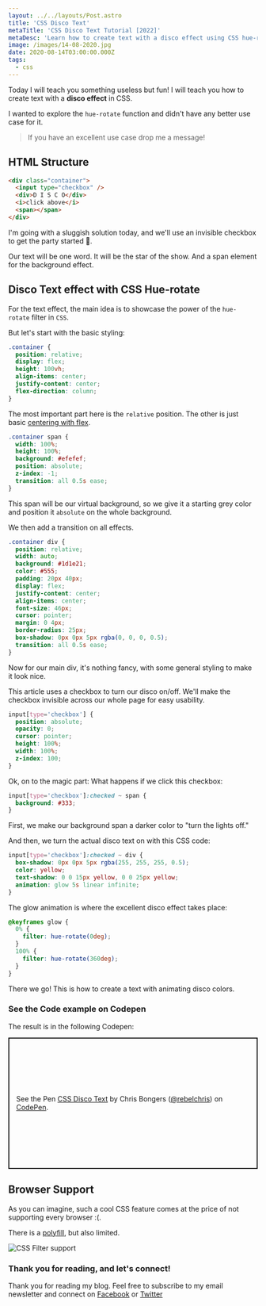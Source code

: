 ```yaml
---
layout: ../../layouts/Post.astro
title: 'CSS Disco Text'
metaTitle: 'CSS Disco Text Tutorial [2022]'
metaDesc: 'Learn how to create text with a disco effect using CSS hue-rotate. See the code examples in the Codepen!'
image: /images/14-08-2020.jpg
date: 2020-08-14T03:00:00.000Z
tags:
  - css
---
```


Today I will teach you something useless but fun!
I will teach you how to create text with a **disco effect** in CSS.

I wanted to explore the `hue-rotate` function and didn't have any better use case for it.

> If you have an excellent use case drop me a message!

## HTML Structure

```html
<div class="container">
  <input type="checkbox" />
  <div>D I S C O</div>
  <i>click above</i>
  <span></span>
</div>
```

I'm going with a sluggish solution today, and we'll use an invisible checkbox to get the party started 🥳.

Our text will be one word. It will be the star of the show. And a span element for the background effect.

## Disco Text effect with CSS Hue-rotate

For the text effect, the main idea is to showcase the power of the `hue-rotate` filter in `CSS`.

But let's start with the basic styling:

```css
.container {
  position: relative;
  display: flex;
  height: 100vh;
  align-items: center;
  justify-content: center;
  flex-direction: column;
}
```

The most important part here is the `relative` position.
The other is just basic [centering with flex](https://daily-dev-tips.com/posts/css-flexbox-most-easy-center-vertical-and-horizontal/).

```css
.container span {
  width: 100%;
  height: 100%;
  background: #efefef;
  position: absolute;
  z-index: -1;
  transition: all 0.5s ease;
}
```

This span will be our virtual background, so we give it a starting grey color and position it `absolute` on the whole background.

We then add a transition on all effects.

```css
.container div {
  position: relative;
  width: auto;
  background: #1d1e21;
  color: #555;
  padding: 20px 40px;
  display: flex;
  justify-content: center;
  align-items: center;
  font-size: 46px;
  cursor: pointer;
  margin: 0 4px;
  border-radius: 25px;
  box-shadow: 0px 0px 5px rgba(0, 0, 0, 0.5);
  transition: all 0.5s ease;
}
```

Now for our main div, it's nothing fancy, with some general styling to make it look nice.

This article uses a checkbox to turn our disco on/off. We'll make the checkbox invisible across our whole page for easy usability.

```css
input[type='checkbox'] {
  position: absolute;
  opacity: 0;
  cursor: pointer;
  height: 100%;
  width: 100%;
  z-index: 100;
}
```

Ok, on to the magic part: What happens if we click this checkbox:

```css
input[type='checkbox']:checked ~ span {
  background: #333;
}
```

First, we make our background span a darker color to "turn the lights off."

And then, we turn the actual disco text on with this CSS code:

```css
input[type='checkbox']:checked ~ div {
  box-shadow: 0px 0px 5px rgba(255, 255, 255, 0.5);
  color: yellow;
  text-shadow: 0 0 15px yellow, 0 0 25px yellow;
  animation: glow 5s linear infinite;
}
```

The glow animation is where the excellent disco effect takes place:

```css
@keyframes glow {
  0% {
    filter: hue-rotate(0deg);
  }
  100% {
    filter: hue-rotate(360deg);
  }
}
```

There we go! This is how to create a text with animating disco colors.

### See the Code example on Codepen

The result is in the following Codepen:

<p class="codepen" data-height="265" data-theme-id="dark" data-default-tab="css,result" data-user="rebelchris" data-slug-hash="JjXGOMv" style="height: 265px; box-sizing: border-box; display: flex; align-items: center; justify-content: center; border: 2px solid; margin: 1em 0; padding: 1em;" data-pen-title="CSS Disco Text">
  <span>See the Pen <a href="https://codepen.io/rebelchris/pen/JjXGOMv">
  CSS Disco Text</a> by Chris Bongers (<a href="https://codepen.io/rebelchris">@rebelchris</a>)
  on <a href="https://codepen.io">CodePen</a>.</span>
</p>
<script async src="https://static.codepen.io/assets/embed/ei.js"></script>

## Browser Support

As you can imagine, such a cool CSS feature comes at the price of not supporting every browser :(.

There is a [polyfill](https://github.com/Schepp/CSS-Filters-Polyfill), but also limited.

![CSS Filter support](https://caniuse.bitsofco.de/image/css-filters.png)

### Thank you for reading, and let's connect!

Thank you for reading my blog. Feel free to subscribe to my email newsletter and connect on [Facebook](https://www.facebook.com/DailyDevTipsBlog) or [Twitter](https://twitter.com/DailyDevTips1)
